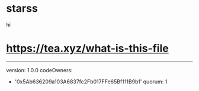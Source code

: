 # starss
hi
# https://tea.xyz/what-is-this-file
---
version: 1.0.0
codeOwners:
  - '0x5Ab636209a103A6837fc2Fb017FFe65Bf111B9b1'
quorum: 1
